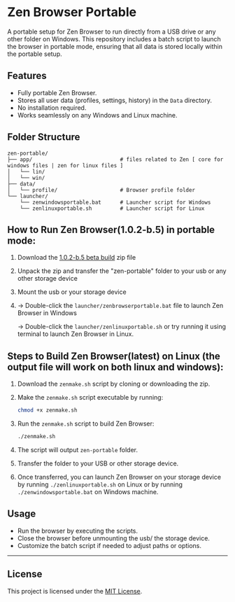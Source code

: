 # Zen Browser Portable

A portable setup for Zen Browser to run directly from a USB drive or any other folder on Windows. This repository includes a batch script to launch the browser in portable mode, ensuring that all data is stored locally within the portable setup.

## Features
- Fully portable Zen Browser.
- Stores all user data (profiles, settings, history) in the `Data` directory.
- No installation required.
- Works seamlessly on any Windows and Linux machine.

## Folder Structure
```
zen-portable/
├── app/                            # files related to Zen [ core for windows files | zen for linux files ]
│   └── lin/
│   └── win/
├── data/
│   └── profile/                    # Browser profile folder
└── launcher/
    └── zenwindowsportable.bat      # Launcher script for Windows
    └── zenlinuxportable.sh         # Launcher script for Linux

```



## How to Run Zen Browser(1.0.2-b.5) in portable mode: 
1. Download the [1.0.2-b.5 beta build](https://github.com/wysh3/Zen-Browser-Portable/releases/tag/1.0.2-b.5) zip file
   
2. Unpack the zip and transfer the "zen-portable" folder to your usb or any other storage device

3. Mount the usb or your storage device

4. -> Double-click the `launcher/zenbrowserportable.bat` file to launch Zen Browser in Windows 

   -> Double-click the `launcher/zenlinuxportable.sh` or try running it using terminal to launch Zen Browser in Linux.

## Steps to Build Zen Browser(latest) on Linux (the output file will work on both linux and windows):

1. Download the `zenmake.sh` script by cloning or downloading the zip.

2. Make the `zenmake.sh` script executable by running:
    ```bash
    chmod +x zenmake.sh
    ```

3. Run the `zenmake.sh` script to build Zen Browser:
    ```bash
    ./zenmake.sh
    ```

4. The script will output `zen-portable` folder.

5. Transfer the folder to your USB or other storage device.

6. Once transferred, you can launch Zen Browser on your storage device by running `./zenlinuxportable.sh` on Linux or by running `./zenwindowsportable.bat` on Windows machine.

## Usage
- Run the browser by executing the scripts.
- Close the browser before unmounting the usb/ the storage device.
- Customize the batch script if needed to adjust paths or options.

---

## License
This project is licensed under the [MIT License](LICENSE).
